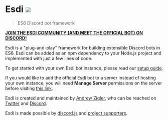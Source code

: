 # Esdi ![](https://user-images.githubusercontent.com/7295363/101524119-6169a080-393e-11eb-8006-6816e2c5f413.gif)

> ES6 Discord bot framework

**[JOIN THE ESDI COMMUNITY (AND MEET THE OFFICIAL BOT) ON DISCORD!](https://discord.gg/HTSYNQrXam)**

Esdi is a "plug-and-play" framework for building extensible Discord bots in ES6. Esdi can be added as an npm dependency to your Node.js project and implemented with just a few lines of code.

To get started with your own Esdi bot instance, please read our [setup guide](./tutorial-setting-up-an-esdi-instance.html).

If you would like to add the official Esdi bot to a server instead of hosting your own instance, you will need **Manage Server** permissions on the server before visiting [this link](https://discord.com/oauth2/authorize?client_id=777680423068106754&scope=bot+applications.commands&permissions=8).

Esdi is created and maintained by [Andrew Zigler](https://ko-fi.com/andrewzigler), who can be reached on [Twitter](https://twitter.com/andrewzigler) and [Discord](https://discord.gg/HTSYNQrXam).

Esdi is made possible by [discord.js](https://discord.js.org/) and [project supporters](https://ko-fi.com/andrewzigler).

<div style="
  margin: -2rem auto;
  background-image: url('https://user-images.githubusercontent.com/7295363/97830418-bf410380-1c81-11eb-95cc-1b7b15d8d7eb.jpg');
  background-repeat: no-repeat;
  background-size: contain;
  height: 13rem;
  width: 13rem;">
</div>